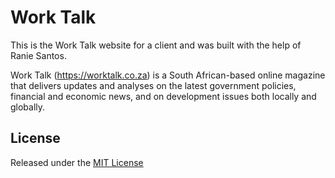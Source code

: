 # Work Talk

This is the Work Talk website for a client and was built with the help of Ranie Santos.

Work Talk (https://worktalk.co.za) is a South African-based online magazine that delivers updates and analyses on the latest government policies,
financial and economic news, and on development issues both locally and globally.

## License

Released under the [MIT License](https://oss.ninja/mit/raniesantos)
